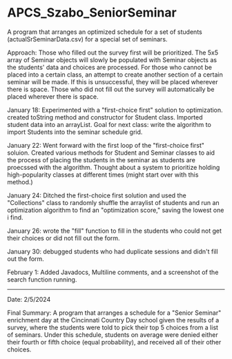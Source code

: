 # APCS_Szabo_SeniorSeminar

A program that arranges an optimized schedule for a set of students (actualSrSeminarData.csv) for a special set of seminars.

Approach: Those who filled out the survey first will be prioritized. The 5x5 array of Seminar objects will slowly be populated with Seminar objects as the students' data and choices are processed. For those who cannot be placed into a certain class, an attempt to create another section of a certain seminar will be made. If this is unsuccessful, they will be placed wherever there is space. Those who did not fill out the survey will automatically be placed wherever there is space. 

January 18: Experimented with a "first-choice first" solution to optimization. created toString method and constructor for Student class. Imported student data into an arrayList. Goal for next class: write the algorithm to import Students into the seminar schedule grid.

January 22: Went forward with the first loop of the "first-choice first" soluion. Created various methods for Student and Seminar classes to aid the process of placing the students in the seminar as students are proecssed with the algorithm. Thought about a system to prioritize holding high-popularity classes at different times (might start over with this method.)

January 24: Ditched the first-choice first solution and used the "Collections" class to randomly shuffle the arraylist of students and run an optimization algorithm to find an "optimization score," saving the lowest one i find.

January 26: wrote the "fill" function to fill in the students who could not get their choices or did not fill out the form. 

January 30: debugged students who had duplicate sessions and didn't fill out the form.

February 1: Added Javadocs, Multiline comments, and a screenshot of the search function running.

---

Date: 2/5/2024

Final Summary: A program that arranges a schedule for a "Senior Seminar" enrichment day at the Cincinnati Country Day school given the results of a survey, where the students were told to pick their top 5 choices from a list of seminars. Under this schedule, students on average were denied either their fourth or fifth choice (equal probability), and received all of their other choices.